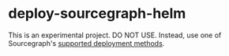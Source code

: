 # deploy-sourcegraph-helm

This is an experimental project. DO NOT USE. Instead, use one of Sourcegraph's [supported deployment methods](https://docs.sourcegraph.com/admin/install/kubernetes).
